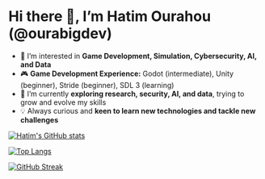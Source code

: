 # Hi there 👋, I’m Hatim Ourahou (@ourabigdev)

- 👀 I’m interested in **Game Development, Simulation, Cybersecurity, AI, and Data**  
- 🎮 **Game Development Experience:** Godot (intermediate), Unity (beginner), Stride (beginner), SDL 3 (learning)  
- 🌱 I’m currently **exploring research, security, AI, and data**, trying to grow and evolve my skills  
- 💡 Always curious and **keen to learn new technologies and tackle new challenges**  

[![Hatim's GitHub stats](https://github-readme-stats.vercel.app/api?username=ourabigdev&show_icons=true&theme=radical)](https://github.com/ourabigdev)

[![Top Langs](https://github-readme-stats.vercel.app/api/top-langs/?username=ourabigdev&layout=compact&theme=radical)](https://github.com/ourabigdev)

[![GitHub Streak](https://github-readme-streak-stats.herokuapp.com/?user=ourabigdev&theme=radical)](https://github.com/ourabigdev)

